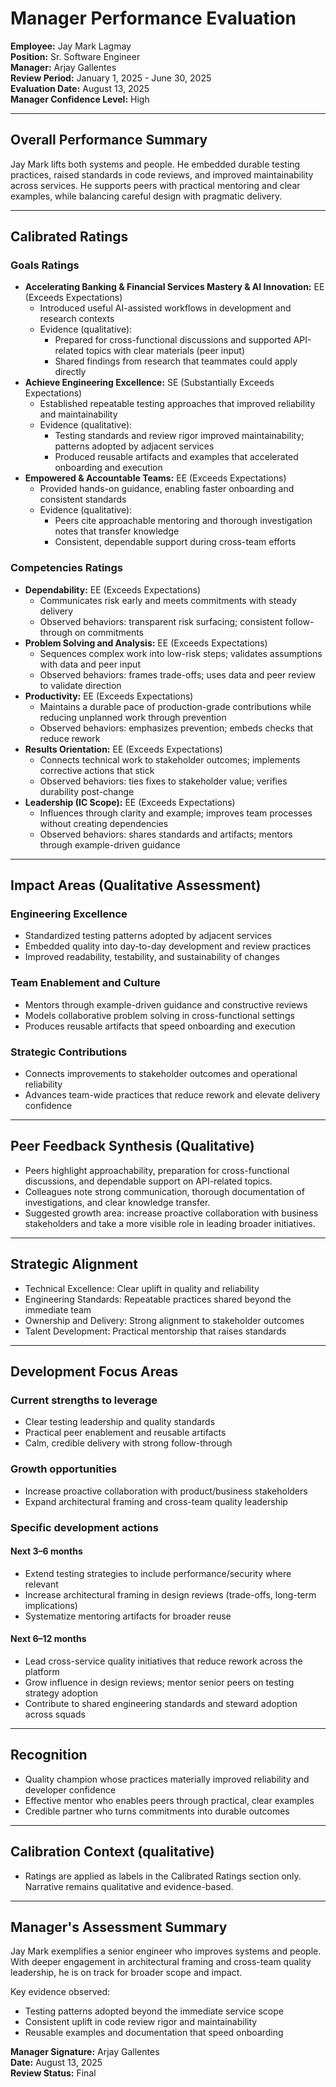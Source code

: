 # Manager Performance Evaluation

**Employee:** Jay Mark Lagmay  
**Position:** Sr. Software Engineer  
**Manager:** Arjay Gallentes  
**Review Period:** January 1, 2025 - June 30, 2025  
**Evaluation Date:** August 13, 2025  
**Manager Confidence Level:** High

---

## Overall Performance Summary

Jay Mark lifts both systems and people. He embedded durable testing practices, raised standards in code reviews, and improved maintainability across services. He supports peers with practical mentoring and clear examples, while balancing careful design with pragmatic delivery.

---

## Calibrated Ratings

### Goals Ratings
- **Accelerating Banking & Financial Services Mastery & AI Innovation:** EE (Exceeds Expectations)
  - Introduced useful AI-assisted workflows in development and research contexts
  - Evidence (qualitative):
    - Prepared for cross-functional discussions and supported API-related topics with clear materials (peer input)
    - Shared findings from research that teammates could apply directly
- **Achieve Engineering Excellence:** SE (Substantially Exceeds Expectations)
  - Established repeatable testing approaches that improved reliability and maintainability
  - Evidence (qualitative):
    - Testing standards and review rigor improved maintainability; patterns adopted by adjacent services
    - Produced reusable artifacts and examples that accelerated onboarding and execution
- **Empowered & Accountable Teams:** EE (Exceeds Expectations)
  - Provided hands-on guidance, enabling faster onboarding and consistent standards
  - Evidence (qualitative):
    - Peers cite approachable mentoring and thorough investigation notes that transfer knowledge
    - Consistent, dependable support during cross-team efforts

### Competencies Ratings
- **Dependability:** EE (Exceeds Expectations)
  - Communicates risk early and meets commitments with steady delivery
  - Observed behaviors: transparent risk surfacing; consistent follow-through on commitments
- **Problem Solving and Analysis:** EE (Exceeds Expectations)
  - Sequences complex work into low-risk steps; validates assumptions with data and peer input
  - Observed behaviors: frames trade-offs; uses data and peer review to validate direction
- **Productivity:** EE (Exceeds Expectations)
  - Maintains a durable pace of production-grade contributions while reducing unplanned work through prevention
  - Observed behaviors: emphasizes prevention; embeds checks that reduce rework
- **Results Orientation:** EE (Exceeds Expectations)
  - Connects technical work to stakeholder outcomes; implements corrective actions that stick
  - Observed behaviors: ties fixes to stakeholder value; verifies durability post-change
- **Leadership (IC Scope):** EE (Exceeds Expectations)
  - Influences through clarity and example; improves team processes without creating dependencies
  - Observed behaviors: shares standards and artifacts; mentors through example-driven guidance

---

## Impact Areas (Qualitative Assessment)

### Engineering Excellence
- Standardized testing patterns adopted by adjacent services
- Embedded quality into day-to-day development and review practices
- Improved readability, testability, and sustainability of changes

### Team Enablement and Culture
- Mentors through example-driven guidance and constructive reviews
- Models collaborative problem solving in cross-functional settings
- Produces reusable artifacts that speed onboarding and execution

### Strategic Contributions
- Connects improvements to stakeholder outcomes and operational reliability
- Advances team-wide practices that reduce rework and elevate delivery confidence

---

## Peer Feedback Synthesis (Qualitative)

- Peers highlight approachability, preparation for cross-functional discussions, and dependable support on API-related topics.
- Colleagues note strong communication, thorough documentation of investigations, and clear knowledge transfer.
- Suggested growth area: increase proactive collaboration with business stakeholders and take a more visible role in leading broader initiatives.

---

## Strategic Alignment
- Technical Excellence: Clear uplift in quality and reliability
- Engineering Standards: Repeatable practices shared beyond the immediate team
- Ownership and Delivery: Strong alignment to stakeholder outcomes
- Talent Development: Practical mentorship that raises standards

---

## Development Focus Areas

### Current strengths to leverage
- Clear testing leadership and quality standards
- Practical peer enablement and reusable artifacts
- Calm, credible delivery with strong follow-through

### Growth opportunities
- Increase proactive collaboration with product/business stakeholders
- Expand architectural framing and cross-team quality leadership

### Specific development actions

#### Next 3–6 months
- Extend testing strategies to include performance/security where relevant
- Increase architectural framing in design reviews (trade-offs, long-term implications)
- Systematize mentoring artifacts for broader reuse

#### Next 6–12 months
- Lead cross-service quality initiatives that reduce rework across the platform
- Grow influence in design reviews; mentor senior peers on testing strategy adoption
- Contribute to shared engineering standards and steward adoption across squads

---

## Recognition
- Quality champion whose practices materially improved reliability and developer confidence
- Effective mentor who enables peers through practical, clear examples
- Credible partner who turns commitments into durable outcomes

---

## Calibration Context (qualitative)
- Ratings are applied as labels in the Calibrated Ratings section only. Narrative remains qualitative and evidence-based.

---

## Manager's Assessment Summary
Jay Mark exemplifies a senior engineer who improves systems and people. With deeper engagement in architectural framing and cross-team quality leadership, he is on track for broader scope and impact.

Key evidence observed:
- Testing patterns adopted beyond the immediate service scope
- Consistent uplift in code review rigor and maintainability
- Reusable examples and documentation that speed onboarding

**Manager Signature:** Arjay Gallentes  
**Date:** August 13, 2025  
**Review Status:** Final



